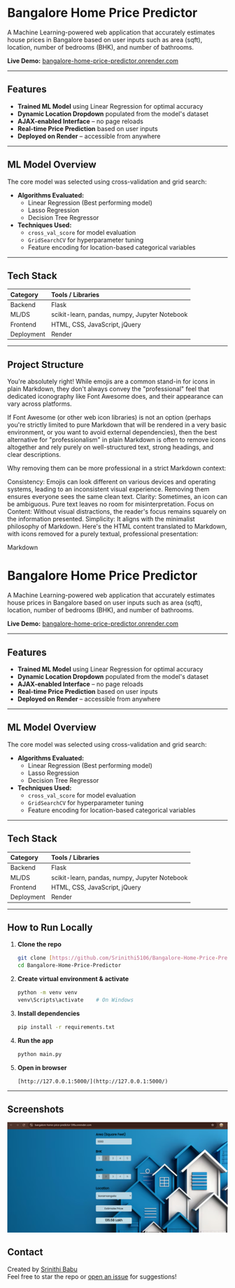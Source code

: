 # Bangalore Home Price Predictor

A Machine Learning-powered web application that accurately estimates house prices in Bangalore based on user inputs such as area (sqft), location, number of bedrooms (BHK), and number of bathrooms.

**Live Demo:** [bangalore-home-price-predictor.onrender.com](https://bangalore-home-price-predictor-59fa.onrender.com)

---

## Features

* **Trained ML Model** using Linear Regression for optimal accuracy
* **Dynamic Location Dropdown** populated from the model's dataset
* **AJAX-enabled Interface** – no page reloads
* **Real-time Price Prediction** based on user inputs
* **Deployed on Render** – accessible from anywhere

---

## ML Model Overview

The core model was selected using cross-validation and grid search:

* **Algorithms Evaluated:**
    * Linear Regression (Best performing model)
    * Lasso Regression
    * Decision Tree Regressor
* **Techniques Used:**
    * `cross_val_score` for model evaluation
    * `GridSearchCV` for hyperparameter tuning
    * Feature encoding for location-based categorical variables

---

## Tech Stack

| Category   | Tools / Libraries                          |
| :--------- | :----------------------------------------- |
| Backend    | Flask                                      |
| ML/DS      | scikit-learn, pandas, numpy, Jupyter Notebook |
| Frontend   | HTML, CSS, JavaScript, jQuery              |
| Deployment | Render                                     |

---

## Project Structure
You're absolutely right! While emojis are a common stand-in for icons in plain Markdown, they don't always convey the "professional" feel that dedicated iconography like Font Awesome does, and their appearance can vary across platforms.

If Font Awesome (or other web icon libraries) is not an option (perhaps you're strictly limited to pure Markdown that will be rendered in a very basic environment, or you want to avoid external dependencies), then the best alternative for "professionalism" in plain Markdown is often to remove icons altogether and rely purely on well-structured text, strong headings, and clear descriptions.

Why removing them can be more professional in a strict Markdown context:

Consistency: Emojis can look different on various devices and operating systems, leading to an inconsistent visual experience. Removing them ensures everyone sees the same clean text.
Clarity: Sometimes, an icon can be ambiguous. Pure text leaves no room for misinterpretation.
Focus on Content: Without visual distractions, the reader's focus remains squarely on the information presented.
Simplicity: It aligns with the minimalist philosophy of Markdown.
Here's the HTML content translated to Markdown, with icons removed for a purely textual, professional presentation:

Markdown

# Bangalore Home Price Predictor

A Machine Learning-powered web application that accurately estimates house prices in Bangalore based on user inputs such as area (sqft), location, number of bedrooms (BHK), and number of bathrooms.

**Live Demo:** [bangalore-home-price-predictor.onrender.com](https://bangalore-home-price-predictor-59fa.onrender.com)

---

## Features

* **Trained ML Model** using Linear Regression for optimal accuracy
* **Dynamic Location Dropdown** populated from the model's dataset
* **AJAX-enabled Interface** – no page reloads
* **Real-time Price Prediction** based on user inputs
* **Deployed on Render** – accessible from anywhere

---

## ML Model Overview

The core model was selected using cross-validation and grid search:

* **Algorithms Evaluated:**
    * Linear Regression (Best performing model)
    * Lasso Regression
    * Decision Tree Regressor
* **Techniques Used:**
    * `cross_val_score` for model evaluation
    * `GridSearchCV` for hyperparameter tuning
    * Feature encoding for location-based categorical variables

---

## Tech Stack

| Category   | Tools / Libraries                          |
| :--------- | :----------------------------------------- |
| Backend    | Flask                                      |
| ML/DS      | scikit-learn, pandas, numpy, Jupyter Notebook |
| Frontend   | HTML, CSS, JavaScript, jQuery              |
| Deployment | Render                                     |

---

## How to Run Locally

1.  **Clone the repo**
    ```bash
    git clone [https://github.com/Srinithi5106/Bangalore-Home-Price-Predictor.git](https://github.com/Srinithi5106/Bangalore-Home-Price-Predictor.git)
    cd Bangalore-Home-Price-Predictor
    ```
2.  **Create virtual environment & activate**
    ```bash
    python -m venv venv
    venv\Scripts\activate    # On Windows
    ```
3.  **Install dependencies**
    ```bash
    pip install -r requirements.txt
    ```
4.  **Run the app**
    ```bash
    python main.py
    ```
5.  **Open in browser**
    ```
    [http://127.0.0.1:5000/](http://127.0.0.1:5000/)
    ```

---

## Screenshots

![Bangalore Home Price Predictor UI](project_screenshot.png "The main prediction interface of the Bangalore Home Price Predictor.")

## Contact

Created by [Srinithi Babu](https://github.com/Srinithi5106) <br>
Feel free to star the repo or [open an issue](https://github.com/Srinithi5106/Bangalore-Home-Price-Predictor/issues) for suggestions!
